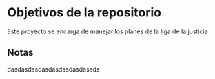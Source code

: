 # Objetivos de la repositorio

Este proyecto se encarga de manejar los planes de la liga de la justicia


## Notas
dasdasdasdasdasdasdasdasads
